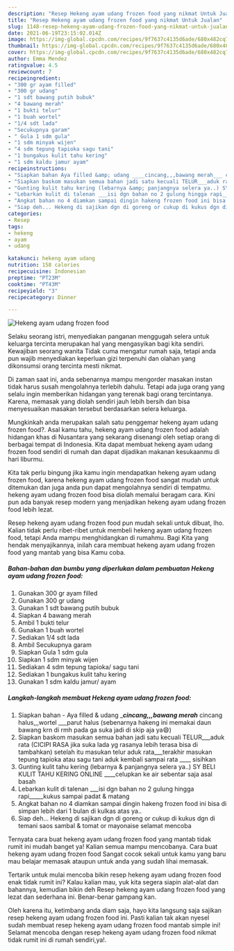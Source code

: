 ```yaml
---
description: "Resep Hekeng ayam udang frozen food yang nikmat Untuk Jualan"
title: "Resep Hekeng ayam udang frozen food yang nikmat Untuk Jualan"
slug: 1148-resep-hekeng-ayam-udang-frozen-food-yang-nikmat-untuk-jualan
date: 2021-06-19T23:15:02.014Z
image: https://img-global.cpcdn.com/recipes/9f7637c4135d6ade/680x482cq70/hekeng-ayam-udang-frozen-food-foto-resep-utama.jpg
thumbnail: https://img-global.cpcdn.com/recipes/9f7637c4135d6ade/680x482cq70/hekeng-ayam-udang-frozen-food-foto-resep-utama.jpg
cover: https://img-global.cpcdn.com/recipes/9f7637c4135d6ade/680x482cq70/hekeng-ayam-udang-frozen-food-foto-resep-utama.jpg
author: Emma Mendez
ratingvalue: 4.5
reviewcount: 7
recipeingredient:
- "300 gr ayam filled"
- "300 gr udang"
- "1 sdt bawang putih bubuk"
- "4 bawang merah"
- "1 bukti telur"
- "1 buah wortel"
- "1/4 sdt lada"
- "Secukupnya garam"
- " Gula 1 sdm gula"
- "1 sdm minyak wijen"
- "4 sdm tepung tapioka sagu tani"
- "1 bungakus kulit tahu kering"
- "1 sdm kaldu jamur ayam"
recipeinstructions:
- "Siapkan bahan Aya filled &amp; udang ____cincang,,,bawang merah___ cincang halus,,,wortel ___parut halus (sebenarnya hakeng ini memakai daun bawang krn di rmh pada ga suka jadi di skip aja ya😄)"
- "Siapkan baskom masukan semua bahan jadi satu kecuali TELUR___aduk rata (CICIPI RASA jika suka lada yg rasanya lebih terasa bisa di tambahkan) setelah itu masukan telur aduk rata___terakhir masukan tepung tapioka atau sagu tani aduk kembali sampai rata ____ sisihkan"
- "Gunting kulit tahu kering (lebarnya &amp; panjangnya selera ya..) SY BELI KULIT TAHU KERING ONLINE ____celupkan ke air sebentar saja asal basah"
- "Lebarkan kulit di talenan ___isi dgn bahan no 2 gulung hingga rapi_____kukus sampai padat &amp; matang"
- "Angkat bahan no 4 diamkan sampai dingin hakeng frozen food ini bisa di simpan lebih dari 1 bulan di kulkas atas ya.."
- "Siap deh... Hekeng di sajikan dgn di goreng or cukup di kukus dgn di temani saos sambal &amp; tomat or mayonaise selamat mencoba"
categories:
- Resep
tags:
- hekeng
- ayam
- udang

katakunci: hekeng ayam udang 
nutrition: 158 calories
recipecuisine: Indonesian
preptime: "PT23M"
cooktime: "PT43M"
recipeyield: "3"
recipecategory: Dinner

---
```



![Hekeng ayam udang frozen food](https://img-global.cpcdn.com/recipes/9f7637c4135d6ade/680x482cq70/hekeng-ayam-udang-frozen-food-foto-resep-utama.jpg)

Selaku seorang istri, menyediakan panganan menggugah selera untuk keluarga tercinta merupakan hal yang mengasyikan bagi kita sendiri. Kewajiban seorang  wanita Tidak cuma mengatur rumah saja, tetapi anda pun wajib menyediakan keperluan gizi terpenuhi dan olahan yang dikonsumsi orang tercinta mesti nikmat.

Di zaman  saat ini, anda sebenarnya mampu mengorder masakan instan tidak harus susah mengolahnya terlebih dahulu. Tetapi ada juga orang yang selalu ingin memberikan hidangan yang terenak bagi orang tercintanya. Karena, memasak yang diolah sendiri jauh lebih bersih dan bisa menyesuaikan masakan tersebut berdasarkan selera keluarga. 



Mungkinkah anda merupakan salah satu penggemar hekeng ayam udang frozen food?. Asal kamu tahu, hekeng ayam udang frozen food adalah hidangan khas di Nusantara yang sekarang disenangi oleh setiap orang di berbagai tempat di Indonesia. Kita dapat membuat hekeng ayam udang frozen food sendiri di rumah dan dapat dijadikan makanan kesukaanmu di hari liburmu.

Kita tak perlu bingung jika kamu ingin mendapatkan hekeng ayam udang frozen food, karena hekeng ayam udang frozen food sangat mudah untuk ditemukan dan juga anda pun dapat mengolahnya sendiri di tempatmu. hekeng ayam udang frozen food bisa diolah memalui beragam cara. Kini pun ada banyak resep modern yang menjadikan hekeng ayam udang frozen food lebih lezat.

Resep hekeng ayam udang frozen food pun mudah sekali untuk dibuat, lho. Kalian tidak perlu ribet-ribet untuk membeli hekeng ayam udang frozen food, tetapi Anda mampu menghidangkan di rumahmu. Bagi Kita yang hendak menyajikannya, inilah cara membuat hekeng ayam udang frozen food yang mantab yang bisa Kamu coba.

<!--inarticleads1-->

##### Bahan-bahan dan bumbu yang diperlukan dalam pembuatan Hekeng ayam udang frozen food:

1. Gunakan 300 gr ayam filled
1. Gunakan 300 gr udang
1. Gunakan 1 sdt bawang putih bubuk
1. Siapkan 4 bawang merah
1. Ambil 1 bukti telur
1. Gunakan 1 buah wortel
1. Sediakan 1/4 sdt lada
1. Ambil Secukupnya garam
1. Siapkan  Gula 1 sdm gula
1. Siapkan 1 sdm minyak wijen
1. Sediakan 4 sdm tepung tapioka/ sagu tani
1. Sediakan 1 bungakus kulit tahu kering
1. Gunakan 1 sdm kaldu jamur/ ayam




<!--inarticleads2-->

##### Langkah-langkah membuat Hekeng ayam udang frozen food:

1. Siapkan bahan - Aya filled &amp; udang ____cincang,,,bawang merah___ cincang halus,,,wortel ___parut halus (sebenarnya hakeng ini memakai daun bawang krn di rmh pada ga suka jadi di skip aja ya😄)
1. Siapkan baskom masukan semua bahan jadi satu kecuali TELUR___aduk rata (CICIPI RASA jika suka lada yg rasanya lebih terasa bisa di tambahkan) setelah itu masukan telur aduk rata___terakhir masukan tepung tapioka atau sagu tani aduk kembali sampai rata ____ sisihkan
1. Gunting kulit tahu kering (lebarnya &amp; panjangnya selera ya..) SY BELI KULIT TAHU KERING ONLINE ____celupkan ke air sebentar saja asal basah
1. Lebarkan kulit di talenan ___isi dgn bahan no 2 gulung hingga rapi_____kukus sampai padat &amp; matang
1. Angkat bahan no 4 diamkan sampai dingin hakeng frozen food ini bisa di simpan lebih dari 1 bulan di kulkas atas ya..
1. Siap deh... Hekeng di sajikan dgn di goreng or cukup di kukus dgn di temani saos sambal &amp; tomat or mayonaise selamat mencoba




Ternyata cara buat hekeng ayam udang frozen food yang mantab tidak rumit ini mudah banget ya! Kalian semua mampu mencobanya. Cara buat hekeng ayam udang frozen food Sangat cocok sekali untuk kamu yang baru mau belajar memasak ataupun untuk anda yang sudah lihai memasak.

Tertarik untuk mulai mencoba bikin resep hekeng ayam udang frozen food enak tidak rumit ini? Kalau kalian mau, yuk kita segera siapin alat-alat dan bahannya, kemudian bikin deh Resep hekeng ayam udang frozen food yang lezat dan sederhana ini. Benar-benar gampang kan. 

Oleh karena itu, ketimbang anda diam saja, hayo kita langsung saja sajikan resep hekeng ayam udang frozen food ini. Pasti kalian tak akan nyesel sudah membuat resep hekeng ayam udang frozen food mantab simple ini! Selamat mencoba dengan resep hekeng ayam udang frozen food nikmat tidak rumit ini di rumah sendiri,ya!.


